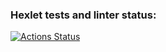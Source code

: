 ### Hexlet tests and linter status:
[![Actions Status](https://github.com/Vadim-Yumaguzhin/python-project-lvl1/workflows/hexlet-check/badge.svg)](https://github.com/Vadim-Yumaguzhin/python-project-lvl1/actions)